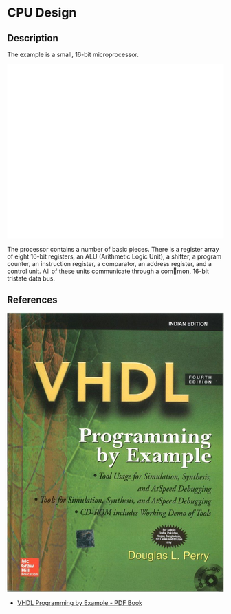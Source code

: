 # CPU Design

## Description

The example is a small, 16-bit microprocessor.

![CPU-Diagram](./Resources/CPU-Diagram-White.png "CPU-Diagram")

The processor contains a number of basic pieces. There is a register
array of eight 16-bit registers, an ALU (Arithmetic Logic Unit), a shifter,
a program counter, an instruction register, a comparator, an address register, and a control unit. All of these units communicate through a common, 16-bit tristate data bus.

## References

![VHDL Programming by Example - Douglas L. Perry](./Resources/Book-Cover.jpg "VHDL Programming by Example - Douglas L. Perry")

- [VHDL Programming by Example - PDF Book](./Resources/VHDL%20Programming%20by%20Example.pdf)
